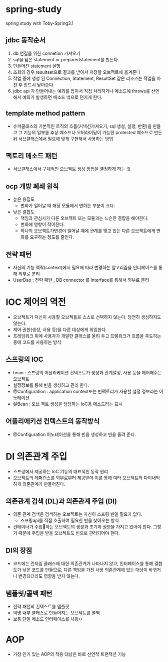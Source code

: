 # spring-study
spring study with Toby-Spring3.1

## jdbc 동작순서
1. db 연결을 위한 connetion 가져오기
2. sql을 담은 statement or preparedstatement를 만든다.
3. 만들어진 statement 실행
4. 조회의 경우 resultset으로 결과를 받아서 저장할 오브젝트에 옮겨준다
5. 작업 중에 생성 된 Connection, Statement, ResultSet 같은 리소스는 작업을 마친 후 반드시 닫아준다.
6. jdbc api 가 만들어내는 예외를 잡아서 직접 처리하거나 메소드에 throws를 선언해서 예외가 발생하면 메소드 밖으로 던지게 한다.

## template method pattern
- 슈퍼클래스의 기본적인 로직의 흐름(커넥션가져오기, sql 생성, 실행, 반환)을 만들고 그 기능의 일부를 추상 메소드나 오버라이딩이 가능한 protected 메소드로 만든 뒤 서브클래스에서 필요에 맞게 구현해서 사용하는 방법

## 팩토리 메소드 패턴
- 서브클래스에서 구체적인 오브젝트 생성 방법을 결정하게 하는 것

## ocp 개방 폐쇄 원칙
- 높은 응집도 
    - 변화가 일어날 때 해당 모듈에서 변하는 부분이 크다.
- 낮은 결합도
    - 책임과 관심사가 다른 오브젝트 또는 모듈과는 느슨한 결합을 해야한다.
    - 변화에 영향이 적어진다.
    - 하나의 오브젝트가변경이 일어날 떄에 관계를 맺고 있는 다른 오브젝트에게 변화를 요구하는 정도를 줄인다.

## 전략 패턴
- 자신의 기능 맥락(context)에서 필요에 따라 변경하는 알고리즘을 인터페이스를 통해 외부로 분리
- UserDao : 전략 패턴 , DB connector 를 interface를 통해서 외부로 분리

# IOC 제어의 역전
- 오브젝트가 자신이 사용할 오브젝틀르 스스로 선택하지 않는다. 당연히 생성하지도 않는다.
- 제어 권한(생성, 사용 등)을 다른 대상에게 위임한다.
- 프레임워크 위에 사용자가 개발한 클래스를 올려 두고 프렘워크가 흐름을 주도하는 중에 코드를 사용하는 방식

## 스프링의 IOC
- bean : 스프링의 어플리케이션 컨텍스트가 생성과 관계설정, 사용 등을 제어해주는 오브젝트
- 설정정보를 통해 빈을 생성하고 관리 한다.
- @Configuration : application context또는 빈팩토리가 사용할 설정 정보라는 어노테이션
- @Bean : 오브 젝트 생성을 담당하는 IoC용 메소드라는 표시

## 어플리에키션 컨텍스트의 동작방식
- @Configuration 어노테이션을 통해 빈을 생성하고 빈을 돌려 준다.

# DI 의존관계 주입
- 스프링에서 제공하는 IoC 기능의 대표적인 동작 원리
- 오브젝트의 레퍼런스를 외부로부터 제공받아 이를 통해 여타 오브젝트와 다이내믹하게 의존관계가 만들어진다.

## 의존관계 검색 (DL)과 의존관계 주입 (DI)
- 의존 관계 검색은 검색하는 오브젝트는 자신이 스프링 빈일 필요가 없다.
    - 스프링api를 직접 호출하여 필요한 빈을 찾아오는 방식
- 컨테이너가 주입하는 오브젝트의 생성과 초기화 권한을 가지고 있어야 한다. 그렇기 때문에 주입을 받을 오브젝트도 빈으로 관리되어야 한다.

## DI의 장점
- 코드에는 런타임 클래스에 대한 의존관계가 나타나지 않고, 인터페이스를 통해 결합도가 낮은 코드를 만들므로, 다른 책임을 가진 사용 의존관계에 있는 대상이 바뀌거나 변경되더라도 영향을 받지 않는다.

## 템플릿/콜백 패턴
- 전략 패턴의 컨텍스트를 템플릿
- 익명 내부 클래스로 만들어지는 오브젝트를 콜백
- 보통 단일 메소드 인터페이스를 사용ㅇ

# AOP
- 가장 인기 있는 AOP의 적용 대상은 바로 선언적 트랜잭션 기능
